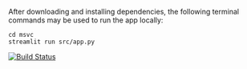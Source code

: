 After downloading and installing dependencies, the following terminal commands may be used to run the app locally:

    cd msvc
    streamlit run src/app.py

[![Build Status](https://app.travis-ci.com/michen00/MSVC.svg?branch=main)](https://app.travis-ci.com/michen00/MSVC)
